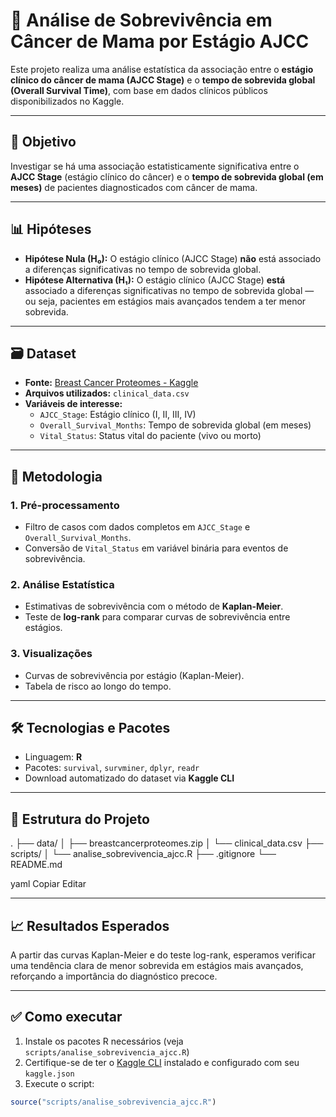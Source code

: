 # 🧬 Análise de Sobrevivência em Câncer de Mama por Estágio AJCC

Este projeto realiza uma análise estatística da associação entre o **estágio clínico do câncer de mama (AJCC Stage)** e o **tempo de sobrevida global (Overall Survival Time)**, com base em dados clínicos públicos disponibilizados no Kaggle.

---

## 🎯 Objetivo

Investigar se há uma associação estatisticamente significativa entre o **AJCC Stage** (estágio clínico do câncer) e o **tempo de sobrevida global (em meses)** de pacientes diagnosticados com câncer de mama.

---

## 📊 Hipóteses

- **Hipótese Nula (H₀):** O estágio clínico (AJCC Stage) **não** está associado a diferenças significativas no tempo de sobrevida global.
- **Hipótese Alternativa (H₁):** O estágio clínico (AJCC Stage) **está** associado a diferenças significativas no tempo de sobrevida global — ou seja, pacientes em estágios mais avançados tendem a ter menor sobrevida.

---

## 🗃️ Dataset

- **Fonte:** [Breast Cancer Proteomes - Kaggle](https://www.kaggle.com/datasets/piotrgrabo/breastcancerproteomes)
- **Arquivos utilizados:** `clinical_data.csv`
- **Variáveis de interesse:**
  - `AJCC_Stage`: Estágio clínico (I, II, III, IV)
  - `Overall_Survival_Months`: Tempo de sobrevida global (em meses)
  - `Vital_Status`: Status vital do paciente (vivo ou morto)

---

## 🧪 Metodologia

### 1. Pré-processamento
- Filtro de casos com dados completos em `AJCC_Stage` e `Overall_Survival_Months`.
- Conversão de `Vital_Status` em variável binária para eventos de sobrevivência.

### 2. Análise Estatística
- Estimativas de sobrevivência com o método de **Kaplan-Meier**.
- Teste de **log-rank** para comparar curvas de sobrevivência entre estágios.

### 3. Visualizações
- Curvas de sobrevivência por estágio (Kaplan-Meier).
- Tabela de risco ao longo do tempo.

---

## 🛠️ Tecnologias e Pacotes

- Linguagem: **R**
- Pacotes: `survival`, `survminer`, `dplyr`, `readr`
- Download automatizado do dataset via **Kaggle CLI**

---

## 📂 Estrutura do Projeto

.
├── data/
│ ├── breastcancerproteomes.zip
│ └── clinical_data.csv
├── scripts/
│ └── analise_sobrevivencia_ajcc.R
├── .gitignore
└── README.md

yaml
Copiar
Editar

---

## 📈 Resultados Esperados

A partir das curvas Kaplan-Meier e do teste log-rank, esperamos verificar uma tendência clara de menor sobrevida em estágios mais avançados, reforçando a importância do diagnóstico precoce.

---

## ✅ Como executar

1. Instale os pacotes R necessários (veja `scripts/analise_sobrevivencia_ajcc.R`)
2. Certifique-se de ter o [Kaggle CLI](https://github.com/Kaggle/kaggle-api) instalado e configurado com seu `kaggle.json`
3. Execute o script:

```r
source("scripts/analise_sobrevivencia_ajcc.R")
```